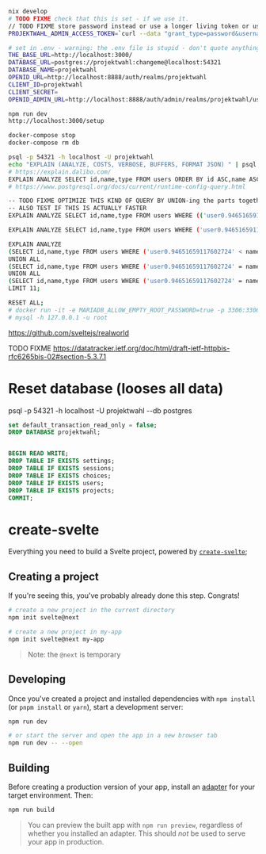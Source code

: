 <!--
SPDX-License-Identifier: AGPL-3.0-or-later
SPDX-FileCopyrightText: 2021 Moritz Hedtke <Moritz.Hedtke@t-online.de>
-->

```bash
nix develop
# TODO FIXME check that this is set - if we use it.
// TODO FIXME store password instead or use a longer living token or use oauth so we can refresh this
PROJEKTWAHL_ADMIN_ACCESS_TOKEN=`curl --data "grant_type=password&username=admin&password=admin&client_secret=secret&client_id=admin-cli" http://localhost:8888/auth/realms/master/protocol/openid-connect/token | jq -r .access_token`

# set in .env - warning: the .env file is stupid - don't quote anything and don't use comments
THE_BASE_URL=http://localhost:3000/
DATABASE_URL=postgres://projektwahl:changeme@localhost:54321
DATABASE_NAME=projektwahl
OPENID_URL=http://localhost:8888/auth/realms/projektwahl
CLIENT_ID=projektwahl
CLIENT_SECRET=
OPENID_ADMIN_URL=http://localhost:8888/auth/admin/realms/projektwahl/users

npm run dev
http://localhost:3000/setup

docker-compose stop
docker-compose rm db

psql -p 54321 -h localhost -U projektwahl
echo "EXPLAIN (ANALYZE, COSTS, VERBOSE, BUFFERS, FORMAT JSON) " | psql -p 54321 -h localhost -U projektwahl > analyze.json
# https://explain.dalibo.com/
EXPLAIN ANALYZE SELECT id,name,type FROM users ORDER BY id ASC,name ASC LIMIT (10 + 1); # why sorted after name
# https://www.postgresql.org/docs/current/runtime-config-query.html

-- TODO FIXME OPTIMIZE THIS KIND OF QUERY BY UNION-ing the parts together and also only ordering the id field
-- ALSO TEST IF THIS IS ACTUALLY FASTER
EXPLAIN ANALYZE SELECT id,name,type FROM users WHERE (('user0.94651659117602724' < name) OR ('user0.94651659117602724' = name AND 'voter' < type) OR ('user0.94651659117602724' = name AND 'voter' = type AND '0655c7e4-cc6a-4013-a0a5-d18b7ff48e44' < id) OR (NOT true AND NOT false)) AND name LIKE '%%' AND (true OR id = null) ORDER BY name ASC,type ASC,id ASC LIMIT (10 + 1);

EXPLAIN ANALYZE SELECT id,name,type FROM users WHERE ('user0.94651659117602724' < name) OR ('user0.94651659117602724' = name AND 'voter' < type) OR ('user0.94651659117602724' = name AND 'voter' = type AND '0655c7e4-cc6a-4013-a0a5-d18b7ff48e44' < id) ORDER BY name ASC,type ASC,id ASC LIMIT (10 + 1);

EXPLAIN ANALYZE
(SELECT id,name,type FROM users WHERE ('user0.94651659117602724' < name) ORDER BY name ASC,type ASC,id ASC LIMIT (10 + 1))
UNION ALL
(SELECT id,name,type FROM users WHERE ('user0.94651659117602724' = name AND 'voter' < type) ORDER BY name ASC,type ASC,id ASC LIMIT (10 + 1))
UNION ALL
(SELECT id,name,type FROM users WHERE ('user0.94651659117602724' = name AND 'voter' = type AND '0655c7e4-cc6a-4013-a0a5-d18b7ff48e44' < id) ORDER BY name ASC,type ASC,id ASC LIMIT (10 + 1))
LIMIT 11;

RESET ALL;
# docker run -it -e MARIADB_ALLOW_EMPTY_ROOT_PASSWORD=true -p 3306:3306 mariadb
# mysql -h 127.0.0.1 -u root
```

https://github.com/sveltejs/realworld

TODO FIXME https://datatracker.ietf.org/doc/html/draft-ietf-httpbis-rfc6265bis-02#section-5.3.7.1

# Reset database (looses all data)

psql -p 54321 -h localhost -U projektwahl --db postgres

```sql
set default_transaction_read_only = false;
DROP DATABASE projektwahl;


BEGIN READ WRITE;
DROP TABLE IF EXISTS settings;
DROP TABLE IF EXISTS sessions;
DROP TABLE IF EXISTS choices;
DROP TABLE IF EXISTS users;
DROP TABLE IF EXISTS projects;
COMMIT;
```

# create-svelte

Everything you need to build a Svelte project, powered by [`create-svelte`](https://github.com/sveltejs/kit/tree/master/packages/create-svelte);

## Creating a project

If you're seeing this, you've probably already done this step. Congrats!

```bash
# create a new project in the current directory
npm init svelte@next

# create a new project in my-app
npm init svelte@next my-app
```

> Note: the `@next` is temporary

## Developing

Once you've created a project and installed dependencies with `npm install` (or `pnpm install` or `yarn`), start a development server:

```bash
npm run dev

# or start the server and open the app in a new browser tab
npm run dev -- --open
```

## Building

Before creating a production version of your app, install an [adapter](https://kit.svelte.dev/docs#adapters) for your target environment. Then:

```bash
npm run build
```

> You can preview the built app with `npm run preview`, regardless of whether you installed an adapter. This should _not_ be used to serve your app in production.
